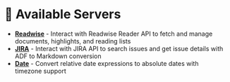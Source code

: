 # 🌟 Available Servers

- **[Readwise](src/readwise)** - Interact with Readwise Reader API to fetch and manage documents, highlights, and reading lists
- **[JIRA](src/jira)** - Interact with JIRA API to search issues and get issue details with ADF to Markdown conversion
- **[Date](src/date)** - Convert relative date expressions to absolute dates with timezone support
